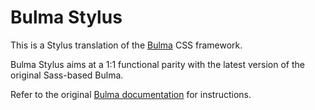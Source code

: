 # Bulma Stylus

This is a Stylus translation of the [Bulma](http://bulma.io) CSS framework.

Bulma Stylus aims at a 1:1 functional parity with the latest version of the original Sass-based Bulma.

Refer to the original [Bulma documentation](http://bulma.io/documentation/overview/start/) for instructions.